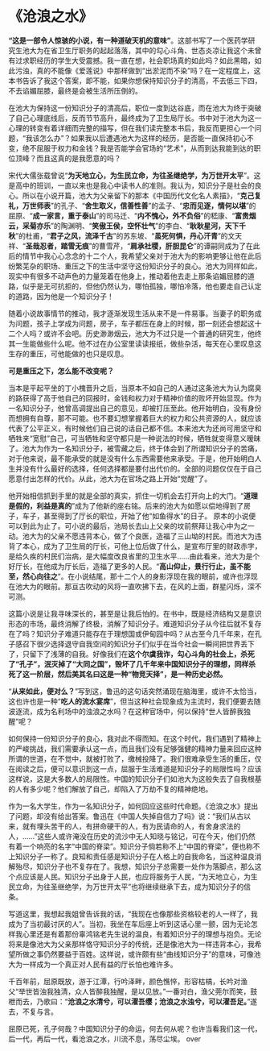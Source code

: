 # 《沧浪之水》

 **“这是一部令人惊骇的小说，有一种道破天机的意味”**。这部书写了一个医药学研究生池大为在省卫生厅职务的起起落落，其中的勾心斗角、世态炎凉让我这个未曾有过求职经历的学生大受震撼。我一直在想，社会职场真的如此吗？如此黑暗，如此污浊，真的不能像《爱莲说》中那样做到“出淤泥而不染”吗？在一定程度上，这本书告诉了我这个答案，即不能，如果你想保持知识分子的清高，不去低三下四，不去谄媚屈膝，最终是会被生活所压倒的。

在池大为保持这一份知识分子的清高后，职位一度到达谷底，而在池大为终于突破了自己心理底线后，反而节节高升，最终成为了卫生局厅长。书中对于池大为这一心理的转变有着详细而完整的描写，但在我们读完整本书后，我反而更担心一个问题，“我该怎么办”？如果我以后遭遇池大为这样的经历，是否能一直保持初心不变，绝不屈服于权力和金钱？我是否能学会官场的“艺术”，从而到达我能到达的职位顶峰？而且这真的是我愿意的吗？

宋代大儒张载曾说“**为天地立心，为生民立命，为往圣继绝学，为万世开太平**”。这是高中的班训，一直以来也是我心中读书人的准则。我认为，知识分子是社会的良心。所以在小说开篇，池大为父亲留下的那本《中国历代文化名人素描》，“**克己复礼，万世师表**”的孔子、“**舍生取义，信善性善**”的孟子、“**忠而见逐，情何以堪**”的屈原、“**成一家言，重于泰山**”的司马迁、“**内不愧心，外不负俗**”的嵇康、“**富贵烟云，采菊亦乐**”的陶渊明、“**笑傲王侯，空怀壮气**”的李白、“**耿耿星河，天下千秋**”的杜甫，“**君子之风，流泽千古**”的苏东坡、“**虽死何惧，丹心汗青**”的文天祥、“**圣哉忍者，踏雪无痕**”的曹雪芹，“**肩承社稷，肝胆昆仑**”的谭嗣同成为了在此后的情节中我心心念念的十二个人，我希望父亲对于池大为的影响更够让他在此后纷繁芜杂的职场、重压之下的生活中坚守这份知识分子的良心。池大为同样如此，现实中有很多不动声色的力量笼着在他身上，推动着他去走上那条谄媚屈膝的道路，似乎是无可抗拒的，但他仍然认为，哪怕孤独，哪怕冷落，他也要走自己认定的道路，因为他是一个知识分子！

随着小说故事情节的推动，我才逐渐发现生活从来不是一件易事。当妻子的职务成为问题，孩子上学成为问题，房子，车子都压在身上的时候，那一刻还会想起这十二个人吗？或许不会吧。历史渺渺烟云，池大为不过只是一个普通的研究生，他终其一生能做些什么呢。他不过在办公室里读读报纸，做些杂活，每天在心里叹息这生存的重压，可他能做的也只是叹息。

**可是重压之下，怎么能不改变呢？**

当本是平起平坐的丁小槐晋升之后，当原本不如自己的人通过这条池大为认为腐臭的路获得了高于他自己的回报时，金钱和权力对于精神价值的败坏开始显现。作为一名知识分子，他曾高调提出自己的意见，却被打压至此。他开始明白，没有身份而想拥有自尊，那不可能。也不要幻想掌握着巨大的权力和公共资源的人，就应该代表了公平正义，有时候他们自己说的话自己都不信。本来池大为还尚可用坚守和牺牲来“宽慰”自己，可当牺牲和坚守都只是一种说法的时候，牺牲就变得意义暧昧了。池大为作为一名知识分子，被雪藏之后，终于体会到了所谓知识分子的苦痛，对于他来说，最不能承受的就是没有什么东西需要他来承受。于是，他开始明白人生并没有什么最好的选择，任何选择都是要付出代价的。全部的问题仅仅在于自己愿意付出怎样的代价。从此，池大为在官场之路上开始“觉醒”了。

他开始相信抓到手里的就是全部的真实，抓住一切机会去打开向上的大门。“**道理是假的，利益是真的**”成为了他新的座右铭。后来的池大为如愿以偿地得到了房子，车子，甚至得到了厅长的职位，开始了他“如鱼得水”的日子。
原本的小说便可以到此为止了。可小说的最后，池局长去山上父亲的坟前祭拜让我心中为之一动。池大为的父亲不愿违背本心，做了个良医，造福了三山坳的村民。而池大为违背了本心，成为了卫生局的厅长，可他上位后做了什么，是宣布厅里的财政赤字，是给久疾的村民们治病，是大幅度改良省里的卫生水平……由此看来，池大为是个好厅长，在他成为厅长后，造福了更多的人民。“**高山仰止，景行行止，虽不能至，然心向往之**”。在小说结尾，那十二个人的身影浮现在我的眼前，或许也浮现在池大为的眼前。那亘古吹动的风将一直吹拂下去，在风的上面，群星闪烁，深不可测。

这篇小说是让我寻味深长的，甚至是让我后怕的。在书中，既是经济结构又是意识形态的市场，最终消解了终极，消解了知识分子。难道知识分子从今往后就不复存在了吗？知识分子难道只能存在于理想国或伊甸园中吗？从古至今几千年来，在孔子感召下很少选择退守自我空间的知识分子们似乎在当今社会一瞬间把世界丢下了，只留下了浅薄的自我。好像我们在**这个尔虞我诈，勾心斗角的社会上，杀死了“孔子”，泯灭掉了“大同之国”，毁坏了几千年来中国知识分子的理想，同样杀死了这一阶层，然后美其名曰这是一种“物竞天择”，是一种历史必然。**

“**从来如此，便对么？**”写到这，鲁迅的这句话突然涌现在脑海里，或许不太恰当，这也许也是一种“**吃人的流水宴席**”，但当这种社会现象成为主流时，我们便要去随波逐流，成为名利场中的浊浪之水吗？在这种官场中，何以保持“世人皆醉我独醒”呢？

如何保持一份知识分子的良心，我对此不得而知。在这个时代，我们遇到了精神上的严峻挑战，我们需要承认这一点，而且我们没有足够强健的精神力量来回应这种所谓的世道，在不觉中，就被打败了，缴械投降了。我们很难承受生活的重压，仅在阅读之后，便可以意识到这一点，屈服于生活难道是知识分子的局限性吗？应该这样说，这是大多数人的局限性。中国的知识分子们如池大为这般失去了自我根基的人有多少呢？他们解放了自己，却陷入了万劫不复的精神绝地。

作为一名大学生，作为一名知识分子，如何回应这些时代命题。《沧浪之水》提出了问题，却没有给出答案。鲁迅在《中国人失掉自信力了吗》说：“我们从古以来，就有埋头苦干的人，有拼命硬干的人，有为民请命的人，有舍身求法的人，……”这些人或许淹没在历史的流沙中无人知晓与铭记，可在今天，他们仍然有着一个响亮的名字“中国的脊梁”。知识分子倘若称不上“中国的脊梁”，便也称不上知识分子一称了。良知和责任感是知识分子在人格上的自我命名，当这种温良消解殆尽，知识分子也不复存在了。我想，知识分子总需要一处作为落脚点，那么这个点应该是人民。知识分子出身于人民，也应将服务于人民，“为天地立心，为生民立命，为往圣继绝学，为万世开太平”也将继续继承下去，成为知识分子的信条。

写道这里，我想起我姐曾告诉我的话，“我现在也像那些资格较老的人一样了，我成为了当初最讨厌的人”。当初，我坐在车后座上听到这话心里一颤，因为无论怎样我心里还是有着那份辜鸿铭老先生说的温良，有着知识分子的理想与抱负。无论将来是像池大为父亲那样恪守知识分子的传统，还是像池大为一样违背本心，我希望所做之事仍然要益于百姓。这样说，或许颇有些“曲线知识分子”的意味，可像池大为一样成为一个真正对人民有益的厅长怕也难许多。

千百年前，屈原既放，游于江潭，行吟泽畔，颜色憔悴，形容枯槁，长吟对渔父“举世皆浊我独清，众人皆醉我独醒，是以见放。”一番对白，渔父莞尔而笑，鼓枻而去，乃歌曰：“**沧浪之水清兮，可以濯吾缨；沧浪之水浊兮，可以濯吾足。**”遂去，不复与言。

屈原已死，孔子何哉？中国知识分子的命运，何去何从呢？也许当看我们这一代，后一代，再后一代，看沧浪之水，川流不息，荡尽尘埃。
over